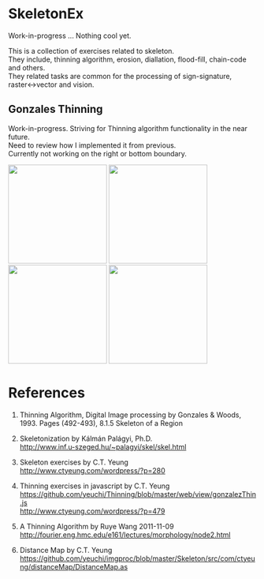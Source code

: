 # SkeletonEx
Work-in-progress ... Nothing cool yet.


This is a collection of exercises related to skeleton.\
They include, thinning algorithm, erosion, diallation, flood-fill, chain-code and others.\
They related tasks are common for the processing of sign-signature, raster<->vector and vision.

## Gonzales Thinning

Work-in-progress.  Striving for Thinning algorithm functionality in the near future. \
Need to review how I implemented it from previous.  
Currently not working on the right or bottom boundary.

<img width="200" src="https://user-images.githubusercontent.com/1282659/103468126-7fe37180-4d1b-11eb-97a3-45037cf5b25e.png"> <img width="200" src="https://user-images.githubusercontent.com/1282659/103468124-7f4adb00-4d1b-11eb-888a-29d434a3bc1e.png"> <img width="200" src="https://user-images.githubusercontent.com/1282659/103468125-7fe37180-4d1b-11eb-893b-7e9d5c611e49.png"> <img width="200" src="https://user-images.githubusercontent.com/1282659/113516643-fcffcc00-9540-11eb-8bb4-7226681a8877.png">


# References

1. Thinning Algorithm, Digital Image processing by Gonzales & Woods, 1993. Pages (492-493), 8.1.5 Skeleton of a Region

2. Skeletonization by Kálmán Palágyi, Ph.D.\
http://www.inf.u-szeged.hu/~palagyi/skel/skel.html

3. Skeleton exercises by C.T. Yeung\
http://www.ctyeung.com/wordpress/?p=280

4. Thinning exercises in javascript by C.T. Yeung\
https://github.com/yeuchi/Thinning/blob/master/web/view/gonzalezThin.js \
http://www.ctyeung.com/wordpress/?p=479

5. A Thinning Algorithm by Ruye Wang 2011-11-09 \
http://fourier.eng.hmc.edu/e161/lectures/morphology/node2.html

6. Distance Map by C.T. Yeung\
https://github.com/yeuchi/imgproc/blob/master/Skeleton/src/com/ctyeung/distanceMap/DistanceMap.as
